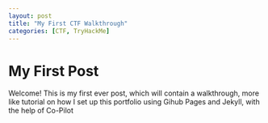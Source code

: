 ```yaml
---
layout: post
title: "My First CTF Walkthrough"
categories: [CTF, TryHackMe]
---
```


# My First Post
Welcome! This is my first ever post, which will contain a walkthrough, more like tutorial on how I set up this portfolio using Gihub Pages and Jekyll, with the help of Co-Pilot


